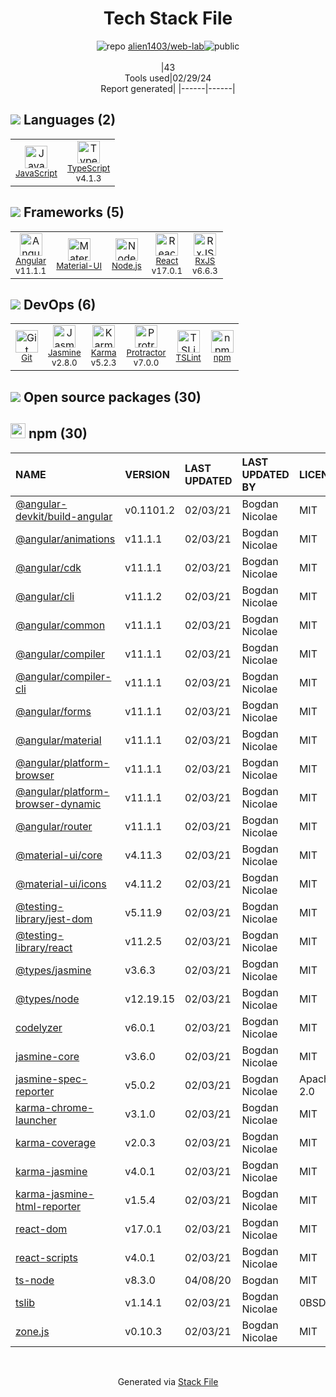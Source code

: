 <!--
&lt;--- Readme.md Snippet without images Start ---&gt;
## Tech Stack
alien1403/web-lab is built on the following main stack:

- [JavaScript](https://developer.mozilla.org/en-US/docs/Web/JavaScript) – Languages
- [TypeScript](http://www.typescriptlang.org) – Languages
- [Angular](https://angular.io) – Javascript MVC Frameworks
- [Material-UI](https://github.com/mui/material-ui) – Front-End Frameworks
- [Node.js](http://nodejs.org/) – Frameworks (Full Stack)
- [React](https://reactjs.org/) – Javascript UI Libraries
- [RxJS](http://reactivex.io/rxjs/) – Concurrency Frameworks
- [Jasmine](http://jasmine.github.io/) – Javascript Testing Framework
- [Karma](http://karma-runner.github.io/) – Browser Testing
- [Protractor](http://angular.github.io/protractor) – Javascript Testing Framework
- [TSLint](https://github.com/palantir/tslint) – Code Review

Full tech stack [here](/techstack.md)

&lt;--- Readme.md Snippet without images End ---&gt;

&lt;--- Readme.md Snippet with images Start ---&gt;
## Tech Stack
alien1403/web-lab is built on the following main stack:

- <img width='25' height='25' src='https://img.stackshare.io/service/1209/javascript.jpeg' alt='JavaScript'/> [JavaScript](https://developer.mozilla.org/en-US/docs/Web/JavaScript) – Languages
- <img width='25' height='25' src='https://img.stackshare.io/service/1612/bynNY5dJ.jpg' alt='TypeScript'/> [TypeScript](http://www.typescriptlang.org) – Languages
- <img width='25' height='25' src='https://img.stackshare.io/service/3745/cb8U-gL6_400x400.jpg' alt='Angular'/> [Angular](https://angular.io) – Javascript MVC Frameworks
- <img width='25' height='25' src='https://img.stackshare.io/service/1904/default_44d81cb9fadbc3688b7e91a6d5217d0ea5358b57.png' alt='Material-UI'/> [Material-UI](https://github.com/mui/material-ui) – Front-End Frameworks
- <img width='25' height='25' src='https://img.stackshare.io/service/1011/n1JRsFeB_400x400.png' alt='Node.js'/> [Node.js](http://nodejs.org/) – Frameworks (Full Stack)
- <img width='25' height='25' src='https://img.stackshare.io/service/1020/OYIaJ1KK.png' alt='React'/> [React](https://reactjs.org/) – Javascript UI Libraries
- <img width='25' height='25' src='https://img.stackshare.io/service/1796/984368.png' alt='RxJS'/> [RxJS](http://reactivex.io/rxjs/) – Concurrency Frameworks
- <img width='25' height='25' src='https://img.stackshare.io/service/831/7c0b595409af531b9cdeb07f8c513e8b.png' alt='Jasmine'/> [Jasmine](http://jasmine.github.io/) – Javascript Testing Framework
- <img width='25' height='25' src='https://img.stackshare.io/service/1420/TidYGd6a.png' alt='Karma'/> [Karma](http://karma-runner.github.io/) – Browser Testing
- <img width='25' height='25' src='https://img.stackshare.io/service/1754/protractor-logo1.png' alt='Protractor'/> [Protractor](http://angular.github.io/protractor) – Javascript Testing Framework
- <img width='25' height='25' src='https://img.stackshare.io/service/5561/303157.png' alt='TSLint'/> [TSLint](https://github.com/palantir/tslint) – Code Review

Full tech stack [here](/techstack.md)

&lt;--- Readme.md Snippet with images End ---&gt;
-->
<div align="center">

# Tech Stack File
![](https://img.stackshare.io/repo.svg "repo") [alien1403/web-lab](https://github.com/alien1403/web-lab)![](https://img.stackshare.io/public_badge.svg "public")
<br/><br/>
|43<br/>Tools used|02/29/24 <br/>Report generated|
|------|------|
</div>

## <img src='https://img.stackshare.io/languages.svg'/> Languages (2)
<table><tr>
  <td align='center'>
  <img width='36' height='36' src='https://img.stackshare.io/service/1209/javascript.jpeg' alt='JavaScript'>
  <br>
  <sub><a href="https://developer.mozilla.org/en-US/docs/Web/JavaScript">JavaScript</a></sub>
  <br>
  <sub></sub>
</td>

<td align='center'>
  <img width='36' height='36' src='https://img.stackshare.io/service/1612/bynNY5dJ.jpg' alt='TypeScript'>
  <br>
  <sub><a href="http://www.typescriptlang.org">TypeScript</a></sub>
  <br>
  <sub>v4.1.3</sub>
</td>

</tr>
</table>

## <img src='https://img.stackshare.io/frameworks.svg'/> Frameworks (5)
<table><tr>
  <td align='center'>
  <img width='36' height='36' src='https://img.stackshare.io/service/3745/cb8U-gL6_400x400.jpg' alt='Angular'>
  <br>
  <sub><a href="https://angular.io">Angular</a></sub>
  <br>
  <sub>v11.1.1</sub>
</td>

<td align='center'>
  <img width='36' height='36' src='https://img.stackshare.io/service/1904/default_44d81cb9fadbc3688b7e91a6d5217d0ea5358b57.png' alt='Material-UI'>
  <br>
  <sub><a href="https://github.com/mui/material-ui">Material-UI</a></sub>
  <br>
  <sub></sub>
</td>

<td align='center'>
  <img width='36' height='36' src='https://img.stackshare.io/service/1011/n1JRsFeB_400x400.png' alt='Node.js'>
  <br>
  <sub><a href="http://nodejs.org/">Node.js</a></sub>
  <br>
  <sub></sub>
</td>

<td align='center'>
  <img width='36' height='36' src='https://img.stackshare.io/service/1020/OYIaJ1KK.png' alt='React'>
  <br>
  <sub><a href="https://reactjs.org/">React</a></sub>
  <br>
  <sub>v17.0.1</sub>
</td>

<td align='center'>
  <img width='36' height='36' src='https://img.stackshare.io/service/1796/984368.png' alt='RxJS'>
  <br>
  <sub><a href="http://reactivex.io/rxjs/">RxJS</a></sub>
  <br>
  <sub>v6.6.3</sub>
</td>

</tr>
</table>

## <img src='https://img.stackshare.io/devops.svg'/> DevOps (6)
<table><tr>
  <td align='center'>
  <img width='36' height='36' src='https://img.stackshare.io/service/1046/git.png' alt='Git'>
  <br>
  <sub><a href="http://git-scm.com/">Git</a></sub>
  <br>
  <sub></sub>
</td>

<td align='center'>
  <img width='36' height='36' src='https://img.stackshare.io/service/831/7c0b595409af531b9cdeb07f8c513e8b.png' alt='Jasmine'>
  <br>
  <sub><a href="http://jasmine.github.io/">Jasmine</a></sub>
  <br>
  <sub>v2.8.0</sub>
</td>

<td align='center'>
  <img width='36' height='36' src='https://img.stackshare.io/service/1420/TidYGd6a.png' alt='Karma'>
  <br>
  <sub><a href="http://karma-runner.github.io/">Karma</a></sub>
  <br>
  <sub>v5.2.3</sub>
</td>

<td align='center'>
  <img width='36' height='36' src='https://img.stackshare.io/service/1754/protractor-logo1.png' alt='Protractor'>
  <br>
  <sub><a href="http://angular.github.io/protractor">Protractor</a></sub>
  <br>
  <sub>v7.0.0</sub>
</td>

<td align='center'>
  <img width='36' height='36' src='https://img.stackshare.io/service/5561/303157.png' alt='TSLint'>
  <br>
  <sub><a href="https://github.com/palantir/tslint">TSLint</a></sub>
  <br>
  <sub></sub>
</td>

<td align='center'>
  <img width='36' height='36' src='https://img.stackshare.io/service/1120/lejvzrnlpb308aftn31u.png' alt='npm'>
  <br>
  <sub><a href="https://www.npmjs.com/">npm</a></sub>
  <br>
  <sub></sub>
</td>

</tr>
</table>


## <img src='https://img.stackshare.io/group.svg' /> Open source packages (30)</h2>

## <img width='24' height='24' src='https://img.stackshare.io/service/1120/lejvzrnlpb308aftn31u.png'/> npm (30)

|NAME|VERSION|LAST UPDATED|LAST UPDATED BY|LICENSE|VULNERABILITIES|
|:------|:------|:------|:------|:------|:------|
|[@angular-devkit/build-angular](https://www.npmjs.com/@angular-devkit/build-angular)|v0.1101.2|02/03/21|Bogdan Nicolae |MIT|N/A|
|[@angular/animations](https://www.npmjs.com/@angular/animations)|v11.1.1|02/03/21|Bogdan Nicolae |MIT|N/A|
|[@angular/cdk](https://www.npmjs.com/@angular/cdk)|v11.1.1|02/03/21|Bogdan Nicolae |MIT|N/A|
|[@angular/cli](https://www.npmjs.com/@angular/cli)|v11.1.2|02/03/21|Bogdan Nicolae |MIT|N/A|
|[@angular/common](https://www.npmjs.com/@angular/common)|v11.1.1|02/03/21|Bogdan Nicolae |MIT|N/A|
|[@angular/compiler](https://www.npmjs.com/@angular/compiler)|v11.1.1|02/03/21|Bogdan Nicolae |MIT|N/A|
|[@angular/compiler-cli](https://www.npmjs.com/@angular/compiler-cli)|v11.1.1|02/03/21|Bogdan Nicolae |MIT|N/A|
|[@angular/forms](https://www.npmjs.com/@angular/forms)|v11.1.1|02/03/21|Bogdan Nicolae |MIT|N/A|
|[@angular/material](https://www.npmjs.com/@angular/material)|v11.1.1|02/03/21|Bogdan Nicolae |MIT|N/A|
|[@angular/platform-browser](https://www.npmjs.com/@angular/platform-browser)|v11.1.1|02/03/21|Bogdan Nicolae |MIT|N/A|
|[@angular/platform-browser-dynamic](https://www.npmjs.com/@angular/platform-browser-dynamic)|v11.1.1|02/03/21|Bogdan Nicolae |MIT|N/A|
|[@angular/router](https://www.npmjs.com/@angular/router)|v11.1.1|02/03/21|Bogdan Nicolae |MIT|N/A|
|[@material-ui/core](https://www.npmjs.com/@material-ui/core)|v4.11.3|02/03/21|Bogdan Nicolae |MIT|N/A|
|[@material-ui/icons](https://www.npmjs.com/@material-ui/icons)|v4.11.2|02/03/21|Bogdan Nicolae |MIT|N/A|
|[@testing-library/jest-dom](https://www.npmjs.com/@testing-library/jest-dom)|v5.11.9|02/03/21|Bogdan Nicolae |MIT|N/A|
|[@testing-library/react](https://www.npmjs.com/@testing-library/react)|v11.2.5|02/03/21|Bogdan Nicolae |MIT|N/A|
|[@types/jasmine](https://www.npmjs.com/@types/jasmine)|v3.6.3|02/03/21|Bogdan Nicolae |MIT|N/A|
|[@types/node](https://www.npmjs.com/@types/node)|v12.19.15|02/03/21|Bogdan Nicolae |MIT|N/A|
|[codelyzer](https://www.npmjs.com/codelyzer)|v6.0.1|02/03/21|Bogdan Nicolae |MIT|N/A|
|[jasmine-core](https://www.npmjs.com/jasmine-core)|v3.6.0|02/03/21|Bogdan Nicolae |MIT|N/A|
|[jasmine-spec-reporter](https://www.npmjs.com/jasmine-spec-reporter)|v5.0.2|02/03/21|Bogdan Nicolae |Apache-2.0|N/A|
|[karma-chrome-launcher](https://www.npmjs.com/karma-chrome-launcher)|v3.1.0|02/03/21|Bogdan Nicolae |MIT|N/A|
|[karma-coverage](https://www.npmjs.com/karma-coverage)|v2.0.3|02/03/21|Bogdan Nicolae |MIT|N/A|
|[karma-jasmine](https://www.npmjs.com/karma-jasmine)|v4.0.1|02/03/21|Bogdan Nicolae |MIT|N/A|
|[karma-jasmine-html-reporter](https://www.npmjs.com/karma-jasmine-html-reporter)|v1.5.4|02/03/21|Bogdan Nicolae |MIT|N/A|
|[react-dom](https://www.npmjs.com/react-dom)|v17.0.1|02/03/21|Bogdan Nicolae |MIT|N/A|
|[react-scripts](https://www.npmjs.com/react-scripts)|v4.0.1|02/03/21|Bogdan Nicolae |MIT|N/A|
|[ts-node](https://www.npmjs.com/ts-node)|v8.3.0|04/08/20|Bogdan |MIT|N/A|
|[tslib](https://www.npmjs.com/tslib)|v1.14.1|02/03/21|Bogdan Nicolae |0BSD|N/A|
|[zone.js](https://www.npmjs.com/zone.js)|v0.10.3|02/03/21|Bogdan Nicolae |MIT|N/A|

<br/>
<div align='center'>

Generated via [Stack File](https://github.com/marketplace/stack-file)
